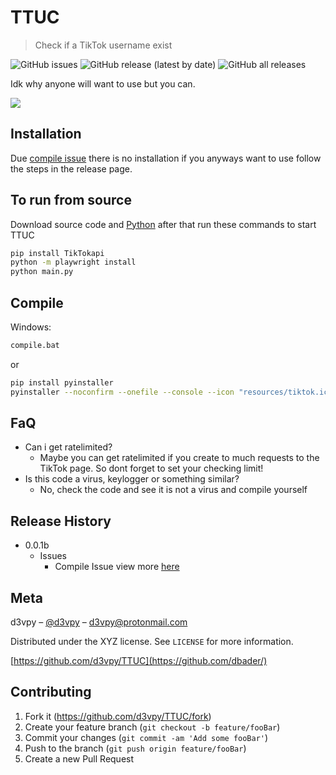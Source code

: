 # TTUC
> Check if a TikTok username exist

![GitHub issues](https://img.shields.io/github/issues/d3vpy/TTUC?style=flat-square)
![GitHub release (latest by date)](https://img.shields.io/github/v/release/d3vpy/TTUC?style=flat-square)
![GitHub all releases](https://img.shields.io/github/downloads/d3vpy/TTUC/total?style=flat-square)

Idk why anyone will want to use but you can.

![](readme/header.png)

## Installation

Due [compile issue](https://github.com/d3vpy/TTUC/issues/1) there is no installation if you anyways want to use follow the steps in the release page.

## To run from source

Download source code and [Python](http://python.org) after that run these commands to start TTUC

```sh
pip install TikTokapi 
python -m playwright install
python main.py
```

## Compile

Windows:
```sh
compile.bat
```
or
```sh
pip install pyinstaller
pyinstaller --noconfirm --onefile --console --icon "resources/tiktok.ico" --name "TTUC"  "D:/Coding/TikTok username checker/main.py"
```

## FaQ

* Can i get ratelimited?
    * Maybe you can get ratelimited if you create to much requests to the TikTok page. So dont forget to set your checking limit!
* Is this code a virus, keylogger or something similar?
    * No, check the code and see it is not a virus and compile yourself



## Release History

* 0.0.1b
    * Issues
        * Compile Issue view more [here](https://github.com/d3vpy/TTUC/issues/1)

## Meta

d3vpy – [@d3vpy](https://tiktok.com/@d3vpy) – [d3vpy@protonmail.com](mailto:d3vpy@protonmail.com)

Distributed under the XYZ license. See ``LICENSE`` for more information.

[https://github.com/d3vpy/TTUC](https://github.com/dbader/)

## Contributing

1. Fork it (<https://github.com/d3vpy/TTUC/fork>)
2. Create your feature branch (`git checkout -b feature/fooBar`)
3. Commit your changes (`git commit -am 'Add some fooBar'`)
4. Push to the branch (`git push origin feature/fooBar`)
5. Create a new Pull Request
